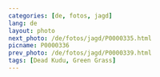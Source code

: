 ```yaml
---
categories: [de, fotos, jagd]
lang: de
layout: photo
next_photo: /de/fotos/jagd/P0000335.html
picname: P0000336
prev_photo: /de/fotos/jagd/P0000339.html
tags: [Dead Kudu, Green Grass]
---
```

